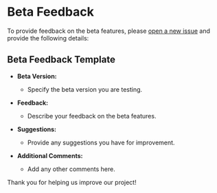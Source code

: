 # Beta Feedback

To provide feedback on the beta features, please [open a new issue](https://github.com/your-org/community/issues/new?template=beta_feedback.md) and provide the following details:

## Beta Feedback Template

- **Beta Version:**
  - Specify the beta version you are testing.

- **Feedback:**
  - Describe your feedback on the beta features.

- **Suggestions:**
  - Provide any suggestions you have for improvement.

- **Additional Comments:**
  - Add any other comments here.

Thank you for helping us improve our project!
